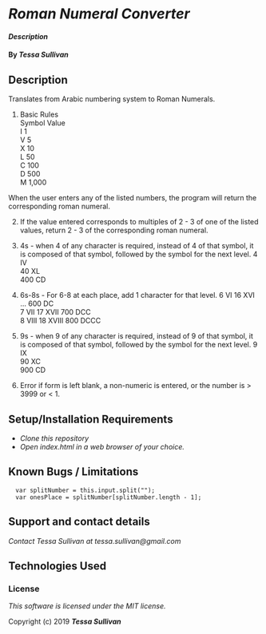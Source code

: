# _Roman Numeral Converter_

#### _Description_

#### By _**Tessa Sullivan**_

## Description
Translates from Arabic numbering system to Roman Numerals.

1. Basic Rules  
Symbol  Value  
I       1  
V       5  
X       10  
L       50  
C       100  
D       500  
M       1,000

When the user enters any of the listed numbers, the program will return the corresponding roman numeral.

2. If the value entered corresponds to multiples of 2 - 3 of one of the listed values, return 2 - 3 of the corresponding roman numeral.

3. 4s - when 4 of any character is required, instead of 4 of that symbol, it is composed of that symbol, followed by the symbol for the next level.
4     IV  
40    XL  
400   CD  

4. 6s-8s - For 6-8 at each place, add 1 character for that level.
6     VI            16      XVI       ...       600   DC       
7     VII           17      XVII                700   DCC  
8     VIII          18      XVIII               800   DCCC  

5. 9s - when 9 of any character is required, instead of 9 of that symbol, it is composed of that symbol, followed by the symbol for the next level.
9     IX             
90    XC              
900   CD  

6. Error if form is left blank, a non-numeric is entered, or the number is > 3999 or < 1.

## Setup/Installation Requirements

* _Clone this repository_
* _Open index.html in a web browser of your choice._

## Known Bugs / Limitations

```romanNumeral.prototype.calcRomanNumeral = function () {
  var splitNumber = this.input.split("");
  var onesPlace = splitNumber[splitNumber.length - 1];
  ```


## Support and contact details

_Contact Tessa Sullivan at tessa.sullivan@gmail.com_

## Technologies Used



### License

*This software is licensed under the MIT license.*

Copyright (c) 2019 **_Tessa Sullivan_**

